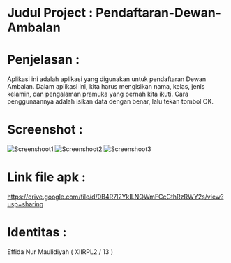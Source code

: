 # Judul Project : Pendaftaran-Dewan-Ambalan

# Penjelasan :
Aplikasi ini adalah aplikasi yang digunakan untuk pendaftaran Dewan Ambalan.
Dalam aplikasi ini, kita harus mengisikan nama, kelas, jenis kelamin, dan pengalaman pramuka yang pernah kita ikuti.
Cara penggunaannya adalah isikan data dengan benar, lalu tekan tombol OK.

# Screenshot :
![Screenshoot1](https://effidamaulidiyah.files.wordpress.com/2016/10/whatsapp-image-2016-10-15-at-18-41-50.jpeg?w=370&h=&crop=1)
![Screenshoot2](https://effidamaulidiyah.files.wordpress.com/2016/10/whatsapp-image-2016-10-15-at-18-41-49.jpeg?w=370&h=&crop=1)
![Screenshoot3](https://effidamaulidiyah.files.wordpress.com/2016/10/whatsapp-image-2016-10-15-at-18-41-53.jpeg?w=370&h=&crop=1)

# Link file apk :
https://drive.google.com/file/d/0B4R7l2YkILNQWmFCcGthRzRWY2s/view?usp=sharing

# Identitas :
Effida Nur Maulidiyah ( XIIRPL2 / 13 )
